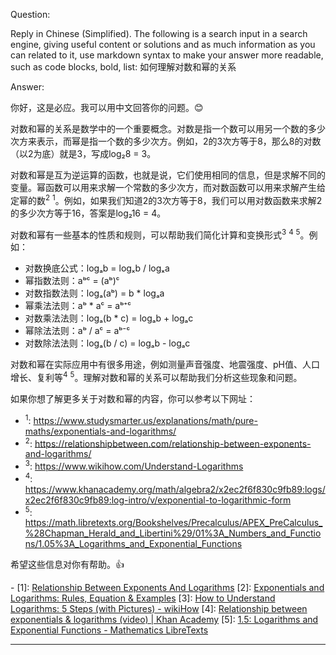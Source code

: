 Question:

Reply in Chinese (Simplified).
The following is a search input in a search engine, giving useful content or solutions and as much information as you can related to it, use markdown syntax to make your answer more readable, such as code blocks, bold, list:
如何理解对数和幂的关系

Answer:

你好，这是必应。我可以用中文回答你的问题。😊

对数和幂的关系是数学中的一个重要概念。对数是指一个数可以用另一个数的多少次方来表示，而幂是指一个数的多少次方。例如，2的3次方等于8，那么8的对数（以2为底）就是3，写成log₂8 = 3。

对数和幂是互为逆运算的函数，也就是说，它们使用相同的信息，但是求解不同的变量。幂函数可以用来求解一个常数的多少次方，而对数函数可以用来求解产生给定幂的数<sup>2</sup> <sup>1</sup>。例如，如果我们知道2的3次方等于8，我们可以用对数函数来求解2的多少次方等于16，答案是log₂16 = 4。

对数和幂有一些基本的性质和规则，可以帮助我们简化计算和变换形式<sup>3</sup> <sup>4</sup> <sup>5</sup>。例如：

- 对数换底公式：logₐb = logₓb / logₓa
- 幂指数法则：aᵇᶜ = (aᵇ)ᶜ
- 对数指数法则：logₐ(aᵇ) = b * logₐa
- 幂乘法法则：aᵇ * aᶜ = aᵇ⁺ᶜ
- 对数乘法法则：logₐ(b * c) = logₐb + logₐc
- 幂除法法则：aᵇ / aᶜ = aᵇ⁻ᶜ
- 对数除法法则：logₐ(b / c) = logₐb - logₐc

对数和幂在实际应用中有很多用途，例如测量声音强度、地震强度、pH值、人口增长、复利等<sup>4</sup> <sup>5</sup>。理解对数和幂的关系可以帮助我们分析这些现象和问题。

如果你想了解更多关于对数和幂的内容，你可以参考以下网址：

- <sup>1</sup>: https://www.studysmarter.us/explanations/math/pure-maths/exponentials-and-logarithms/
- <sup>2</sup>: https://relationshipbetween.com/relationship-between-exponents-and-logarithms/
- <sup>3</sup>: https://www.wikihow.com/Understand-Logarithms
- <sup>4</sup>: https://www.khanacademy.org/math/algebra2/x2ec2f6f830c9fb89:logs/x2ec2f6f830c9fb89:log-intro/v/exponential-to-logarithmic-form
- <sup>5</sup>: https://math.libretexts.org/Bookshelves/Precalculus/APEX_PreCalculus_%28Chapman_Herald_and_Libertini%29/01%3A_Numbers_and_Functions/1.05%3A_Logarithms_and_Exponential_Functions

希望这些信息对你有帮助。👍

\-
\[1]: [Relationship Between Exponents And Logarithms](https://relationshipbetween.com/relationship-between-exponents-and-logarithms/)
\[2]: [Exponentials and Logarithms: Rules, Equation & Examples](https://www.studysmarter.us/explanations/math/pure-maths/exponentials-and-logarithms/)
\[3]: [How to Understand Logarithms: 5 Steps (with Pictures) - wikiHow](https://www.wikihow.com/Understand-Logarithms)
\[4]: [Relationship between exponentials & logarithms (video) | Khan Academy](https://www.khanacademy.org/math/algebra2/x2ec2f6f830c9fb89:logs/x2ec2f6f830c9fb89:log-intro/v/exponential-to-logarithmic-form)
\[5]: [1.5: Logarithms and Exponential Functions - Mathematics LibreTexts](https://math.libretexts.org/Bookshelves/Precalculus/APEX_PreCalculus_%28Chapman_Herald_and_Libertini%29/01%3A_Numbers_and_Functions/1.05%3A_Logarithms_and_Exponential_Functions)

<hr/>

